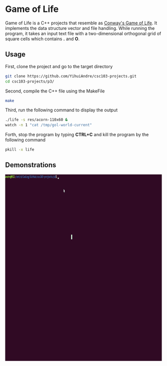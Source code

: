 # Game of Life

Game of Life is a C++ projects that resemble as <a href="https://en.wikipedia.org/wiki/Conway%27s_Game_of_Life">Conway's Game of Life</a>. It implements the data structure vector and file handling. While running the program, it takes an input text file with a two-dimensional orthogonal grid of square cells which contains **.** and **O**.


## Usage
First, clone the project and go to the target directory
```bash
git clone https://github.com/YihuiAndre/csc103-projects.git
cd csc103-projects/p3/
```
Second, compile the C++ file using the MakeFile
```bash
make
```
Third, run the following command to display the output
```bash
./life -s res/acorn-110x60 &
watch -n 1 "cat /tmp/gol-world-current"
```
Forth, stop the program by typing **CTRL+C** and kill the program by the following command
```bash
pkill -x life
```


## Demonstrations
<img src="./example.gif" width="900" height="600" />
